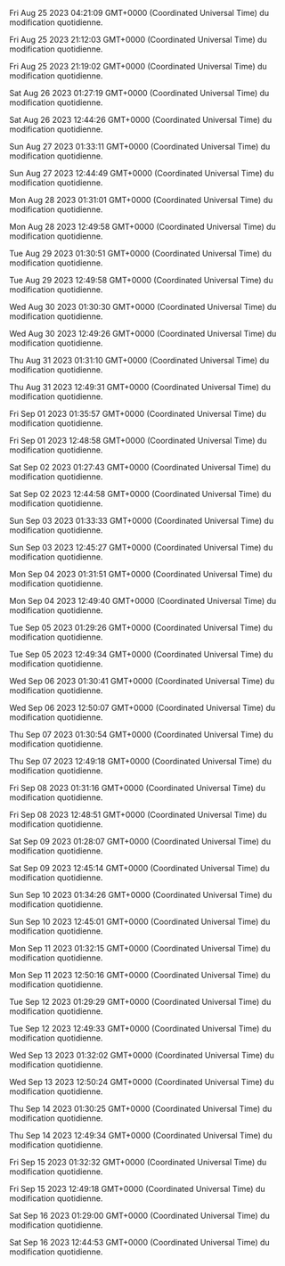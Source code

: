  
Fri Aug 25 2023 04:21:09 GMT+0000 (Coordinated Universal Time) du modification quotidienne.
 

Fri Aug 25 2023 21:12:03 GMT+0000 (Coordinated Universal Time) du modification quotidienne.
 
Fri Aug 25 2023 21:19:02 GMT+0000 (Coordinated Universal Time) du modification quotidienne.
 
Sat Aug 26 2023 01:27:19 GMT+0000 (Coordinated Universal Time) du modification quotidienne.
 
Sat Aug 26 2023 12:44:26 GMT+0000 (Coordinated Universal Time) du modification quotidienne.
 
Sun Aug 27 2023 01:33:11 GMT+0000 (Coordinated Universal Time) du modification quotidienne.
 
Sun Aug 27 2023 12:44:49 GMT+0000 (Coordinated Universal Time) du modification quotidienne.
 
Mon Aug 28 2023 01:31:01 GMT+0000 (Coordinated Universal Time) du modification quotidienne.
 
Mon Aug 28 2023 12:49:58 GMT+0000 (Coordinated Universal Time) du modification quotidienne.
 
Tue Aug 29 2023 01:30:51 GMT+0000 (Coordinated Universal Time) du modification quotidienne.
 
Tue Aug 29 2023 12:49:58 GMT+0000 (Coordinated Universal Time) du modification quotidienne.
 
Wed Aug 30 2023 01:30:30 GMT+0000 (Coordinated Universal Time) du modification quotidienne.
 
Wed Aug 30 2023 12:49:26 GMT+0000 (Coordinated Universal Time) du modification quotidienne.
 
Thu Aug 31 2023 01:31:10 GMT+0000 (Coordinated Universal Time) du modification quotidienne.
 
Thu Aug 31 2023 12:49:31 GMT+0000 (Coordinated Universal Time) du modification quotidienne.
 
Fri Sep 01 2023 01:35:57 GMT+0000 (Coordinated Universal Time) du modification quotidienne.
 
Fri Sep 01 2023 12:48:58 GMT+0000 (Coordinated Universal Time) du modification quotidienne.
 
Sat Sep 02 2023 01:27:43 GMT+0000 (Coordinated Universal Time) du modification quotidienne.
 
Sat Sep 02 2023 12:44:58 GMT+0000 (Coordinated Universal Time) du modification quotidienne.
 
Sun Sep 03 2023 01:33:33 GMT+0000 (Coordinated Universal Time) du modification quotidienne.
 
Sun Sep 03 2023 12:45:27 GMT+0000 (Coordinated Universal Time) du modification quotidienne.
 
Mon Sep 04 2023 01:31:51 GMT+0000 (Coordinated Universal Time) du modification quotidienne.
 
Mon Sep 04 2023 12:49:40 GMT+0000 (Coordinated Universal Time) du modification quotidienne.
 
Tue Sep 05 2023 01:29:26 GMT+0000 (Coordinated Universal Time) du modification quotidienne.
 
Tue Sep 05 2023 12:49:34 GMT+0000 (Coordinated Universal Time) du modification quotidienne.
 
Wed Sep 06 2023 01:30:41 GMT+0000 (Coordinated Universal Time) du modification quotidienne.
 
Wed Sep 06 2023 12:50:07 GMT+0000 (Coordinated Universal Time) du modification quotidienne.
 
Thu Sep 07 2023 01:30:54 GMT+0000 (Coordinated Universal Time) du modification quotidienne.
 
Thu Sep 07 2023 12:49:18 GMT+0000 (Coordinated Universal Time) du modification quotidienne.
 
Fri Sep 08 2023 01:31:16 GMT+0000 (Coordinated Universal Time) du modification quotidienne.
 
Fri Sep 08 2023 12:48:51 GMT+0000 (Coordinated Universal Time) du modification quotidienne.
 
Sat Sep 09 2023 01:28:07 GMT+0000 (Coordinated Universal Time) du modification quotidienne.
 
Sat Sep 09 2023 12:45:14 GMT+0000 (Coordinated Universal Time) du modification quotidienne.
 
Sun Sep 10 2023 01:34:26 GMT+0000 (Coordinated Universal Time) du modification quotidienne.
 
Sun Sep 10 2023 12:45:01 GMT+0000 (Coordinated Universal Time) du modification quotidienne.
 
Mon Sep 11 2023 01:32:15 GMT+0000 (Coordinated Universal Time) du modification quotidienne.
 
Mon Sep 11 2023 12:50:16 GMT+0000 (Coordinated Universal Time) du modification quotidienne.
 
Tue Sep 12 2023 01:29:29 GMT+0000 (Coordinated Universal Time) du modification quotidienne.
 
Tue Sep 12 2023 12:49:33 GMT+0000 (Coordinated Universal Time) du modification quotidienne.
 
Wed Sep 13 2023 01:32:02 GMT+0000 (Coordinated Universal Time) du modification quotidienne.
 
Wed Sep 13 2023 12:50:24 GMT+0000 (Coordinated Universal Time) du modification quotidienne.
 
Thu Sep 14 2023 01:30:25 GMT+0000 (Coordinated Universal Time) du modification quotidienne.
 
Thu Sep 14 2023 12:49:34 GMT+0000 (Coordinated Universal Time) du modification quotidienne.
 
Fri Sep 15 2023 01:32:32 GMT+0000 (Coordinated Universal Time) du modification quotidienne.
 
Fri Sep 15 2023 12:49:18 GMT+0000 (Coordinated Universal Time) du modification quotidienne.
 
Sat Sep 16 2023 01:29:00 GMT+0000 (Coordinated Universal Time) du modification quotidienne.
 
Sat Sep 16 2023 12:44:53 GMT+0000 (Coordinated Universal Time) du modification quotidienne.
 